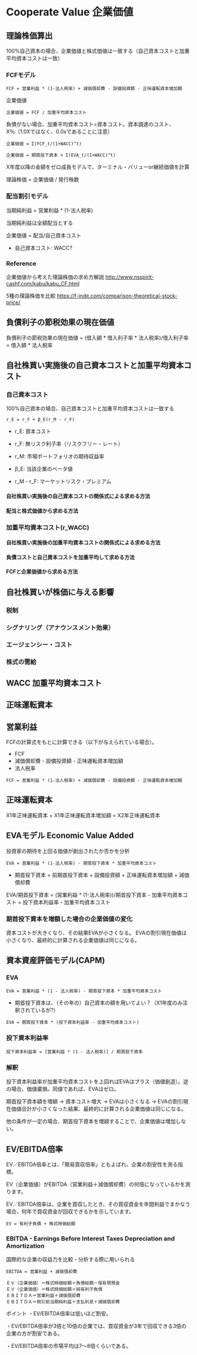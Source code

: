 # Cooperate Value 企業価値

## 理論株価算出

100%自己資本の場合、企業価値と株式価値は一致する（自己資本コストと加重平均資本コストは一致）

### FCFモデル
```
FCF = 営業利益 * (1-法人税率) + 減価償却費 - 設備投資額 - 正味運転資本増加額
```
企業価値
```
企業価値 = FCF / 加重平均資本コスト
```
負債がない場合、加重平均資本コスト=資本コスト。資本調達のコスト、X％（1.0Xではなく、0.0xであることに注意）
```
企業価値 = Σ(FCF_t/(1+WACC)^t)
```
```
企業価値 = 期首投下資本 + Σ(EVA_t/(1+WACC)^t)
```

X年度以降の金額をゼロ成長モデルで、ターミナル・バリューor継続価値を計算

理論株価 = 企業価値 / 発行株数

### 配当割引モデル

当期純利益 = 営業利益 * (1-法人税率)

当期純利益は全額配当とする

企業価値 = 配当/自己資本コスト

* 自己資本コスト: WACC?

### Reference
企業価値から考えた理論株価の求め方解説
http://www.nsspirit-cashf.com/kabu/kabu_CF.html

5種の理論株価を比較
https://f-inde.com/comparison-theoretical-stock-price/

## 負債利子の節税効果の現在価値

負債利子の節税効果の現在価値 = (借入額 * 借入利子率 * 法人税率)/借入利子率 = 借入額 * 法人税率

## 自社株買い実施後の自己資本コストと加重平均資本コスト

### 自己資本コスト

100%自己資本の場合、自己資本コストと加重平均資本コストは一致する
```
r_E = r_F + β_E(r_M - r_F)
```
* r_E: 資本コスト
* r_F: 無リスク利子率（リスクフリー・レート）
* r_M: 市場ポートフォリオの期待収益率
* β_E: 当該企業のベータ値

* r_M - r_F: マーケットリスク・プレミアム

#### 自社株買い実施後の自己資本コストの関係式による求める方法

#### 配当と株式価値から求める方法

### 加重平均資本コスト(r_WACC)

#### 自社株買い実施後の加重平均資本コストの関係式による求める方法

#### 負債コストと自己資本コストを加重平均して求める方法

#### FCFと企業価値から求める方法

## 自社株買いが株価に与える影響

### 税制
### シグナリング（アナウンスメント効果）
### エージェンシー・コスト
### 株式の需給


## WACC 加重平均資本コスト
## 正味運転資本

## 営業利益
FCFの計算式をもとに計算できる（以下が与えられている場合）。
* FCF
* 減価償却費 - 設備投資額 - 正味運転資本増加額
* 法人税率
```
FCF = 営業利益 * (1-法人税率) + 減価償却費 - 設備投資額 - 正味運転資本増加額
```

## 正味運転資本
X1年正味運転資本 + X1年正味運転資本増加額 = X2年正味運転資本

## EVAモデル Economic Value Added
投資家の期待を上回る価値が創出されたか否かを分析
```
EVA = 営業利益 * (1-法人税率) - 期首投下資本 * 加重平均資本コスト
```
* 期首投下資本 = 前期首投下資本 + 設備投資額 + 正味運転資本増加額 + 減価償却費


EVA/期首投下資本 = (営業利益 * (1-法人税率))/期首投下資本 - 加重平均資本コスト = 投下資本利益率 - 加重平均資本コスト

### 期首投下資本を増額した場合の企業価値の変化
資本コストが大きくなり、その結果EVAが小さくなる。
EVAの割引現在価値は小さくなり、最終的に計算される企業価値は同じになる。

## 資本資産評価モデル(CAPM)
### EVA
```
EVA = 営業利益 * (1 - 法人税率) - 期首投下資本 * 加重平均資本コスト
```
* 期首投下資本は、（その年の）自己資本の額を用いてよい？（X1年度のみ注釈されているが?）
```
EVA = 期首投下資本 * (投下資本利益率 - 加重平均資本コスト)
```
### 投下資本利益率

```
投下資本利益率 = [営業利益 * (1 - 法人税率)] / 期首投下資本
```
### 解釈
投下資本利益率が加重平均資本コストを上回ればEVAはプラス（価値創造）。逆の場合、価値棄損。同値であれば、EVAはゼロ。

期首投下資本額を増額 -> 資本コスト増大 -> EVAは小さくなる -> EVAの割引現在価値合計が小さくなった結果、最終的に計算される企業価値は同じになる。

他の条件が一定の場合、期首投下資本を増額することで、企業価値は増加しない。

## EV/EBITDA倍率

EV／EBITDA倍率とは、「簡易買収倍率」ともよばれ、企業の割安性を測る指標。

EV（企業価値）がEBITDA（営業利益＋減価償却費）の何倍になっているかを測ります。

EV／EBITDA倍率は、企業を買収したとき、その買収資金を年間利益でまかなう場合、何年で買収資金が回収できるかを示しています。
```
EV = 有利子負債 + 株式時価総額
```
### EBITDA - Earnings Before Interest Taxes Depreciation and Amortization

国際的な企業の収益力を比較・分析する際に用いられる

```
EBITDA = 営業利益 + 減価償却費
```

```
ＥＶ（企業価値）＝株式時価総額＋負債総額－保有現預金
ＥＶ（企業価値）＝株式時価総額＋純有利子負債
ＥＢＩＴＤＡ＝営業利益＋減価償却費
ＥＢＩＴＤＡ＝税引前当期純利益＋支払利息＋減価償却費
```

ポイント
・EV/EBITDA倍率は低いほど割安。

・EV/EBITDA倍率が3倍と10倍の企業では、買収資金が3年で回収できる3倍の企業の方が割安である。

・EV/EBITDA倍率の市場平均は7～8倍くらいである。
